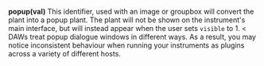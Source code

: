 **popup(val)** This identifier, used with an image or groupbox will convert the plant into a popup plant. The plant will not be shown on the instrument's main interface, but will instead appear when the user sets `visible` to 1.
< DAWs treat popup dialogue windows in different ways. As a result, you may notice inconsistent behaviour when running your instruments as plugins across a variety of different hosts.  
